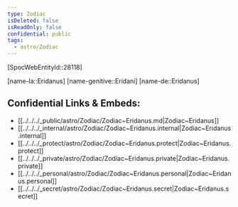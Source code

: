 ```yaml
---
type: Zodiac
isDeleted: false
isReadOnly: false
confidential: public
tags:
  - astro/Zodiac
---
```


[SpocWebEntityId::28118]



[name-la::Eridanus]
[name-genitive::Eridani]
[name-de::Eridanus]


## Confidential Links & Embeds: 
- [[../../../_public/astro/Zodiac/Zodiac~Eridanus.md|Zodiac~Eridanus]] 
- [[../../../_internal/astro/Zodiac/Zodiac~Eridanus.internal|Zodiac~Eridanus.internal]] 
- [[../../../_protect/astro/Zodiac/Zodiac~Eridanus.protect|Zodiac~Eridanus.protect]] 
- [[../../../_private/astro/Zodiac/Zodiac~Eridanus.private|Zodiac~Eridanus.private]] 
- [[../../../_personal/astro/Zodiac/Zodiac~Eridanus.personal|Zodiac~Eridanus.personal]] 
- [[../../../_secret/astro/Zodiac/Zodiac~Eridanus.secret|Zodiac~Eridanus.secret]] 
